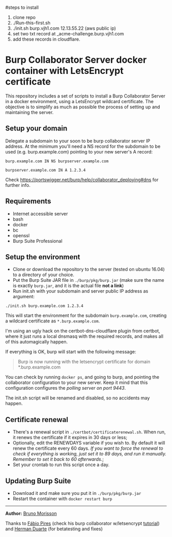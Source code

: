 #steps to install

1. clone repo
2. ./Run-this-first.sh
3. ./init.sh burp.vjh1.com 12.13.55.22           (aws public ip)
4. set two txt record at _acme-challenge.burp.vjh1.com
5. add these records in cloudflare.


# Burp Collaborator Server docker container with LetsEncrypt certificate

This repository includes a set of scripts to install a Burp Collaborator Server in a docker environment, using a LetsEncrypt wildcard certificate.
The objective is to simplify as much as possible the process of setting up and maintaining the server.

## Setup your domain

Delegate a subdomain to your soon to be burp collaborator server IP address. At the minimum you'll need a NS record for the subdomain to be used (e.g. burp.example.com) pointing to your new server's A record:

```burp.example.com IN NS burpserver.example.com```

```burpserver.example.com IN A 1.2.3.4```

Check https://portswigger.net/burp/help/collaborator_deploying#dns for further info.

## Requirements

* Internet accessible server 
* bash
* docker
* bc 
* openssl
* Burp Suite Professional

## Setup the environment 

* Clone or download the repository to the server (tested on ubuntu 16.04) to a directory of your choice.
* Put the Burp Suite JAR file in ```./burp/pkg/burp.jar``` (make sure the name is exactly ```burp.jar```, and it is the actual file **not a link**)
* Run init.sh with your subdomain and server public IP address as argument:

```./init.sh burp.example.com 1.2.3.4```

This will start the environment for the subdomain ```burp.example.com```, creating a wildcard certificate as ```*.burp.example.com```.

I'm using an ugly hack on the certbot-dns-cloudflare plugin from certbot, where it just runs a local dnsmasq with the required records, and makes
all of this automagically happen.

If everything is OK, burp will start with the following message:

> Burp is now running with the letsencrypt certificate for domain *.burp.example.com

You can check by running ```docker ps```, and going to burp, and pointing the collaborator configuration to your new server. 
Keep it mind that this configuration configures the *polling server on port 9443*.

The init.sh script will be renamed and disabled, so no accidents may happen.

## Certificate renewal

* There's a renewal script in ```./certbot/certificaterenewal.sh```. When run, it renews the certificate if it expires in 30 days or less;
* Optionally, edit the RENEWDAYS variable if you wish to. By default it will renew the certificate every 60 days. *If you want to force the renewal to check if everything is working, just set it to 89 days, and run it manually. Remember to set it back to 60 afterwards.*;
* Set your crontab to run this script once a day.

## Updating Burp Suite

* Download it and make sure you put it in ```./burp/pkg/burp.jar```
* Restart the container with ```docker restart burp```  

---
**Author:** [Bruno Morisson](https://twitter.com/morisson)

Thanks to [Fábio Pires](https://twitter.com/fabiopirespt) (check his burp collaborator w/letsencrypt [tutorial](https://blog.fabiopires.pt/running-your-instance-of-burp-collaborator-server/)) and [Herman Duarte](https://twitter.com/hdontwit) (for betatesting and fixes)


